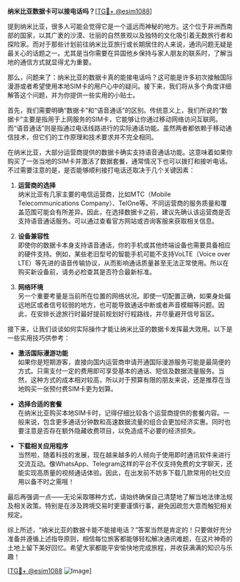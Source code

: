 **纳米比亚数据卡可以接电话吗？**[[TG💪+ @esim1088](https://t.me/s/esim1088)]

提到纳米比亚，很多人可能会觉得它是一个遥远而神秘的地方。这个位于非洲西南部的国家，以其广袤的沙漠、壮丽的自然景观以及独特的文化吸引着无数旅行者和探险家。而对于那些计划前往纳米比亚旅行或长期居住的人来说，通讯问题无疑是最关心的话题之一。尤其是当你需要在异国他乡保持与家人朋友的联系时，了解当地的通信方式就显得尤为重要。

那么，问题来了：纳米比亚的数据卡真的能接电话吗？这可能是许多初次接触国际漫游或者希望使用本地SIM卡的用户心中的疑问。接下来，我们将从多个角度详细解答这个问题，并为你提供一些实用的小贴士。

首先，我们需要明确“数据卡”和“语音通话”的区别。传统意义上，我们所说的“数据卡”主要是指用于上网服务的SIM卡，它能够让你通过移动网络访问互联网。而“语音通话”则是指通过电话线路进行的实际通话功能。虽然两者都依赖于移动通信技术，但它们的工作原理和技术要求并不完全相同。

在纳米比亚，大部分运营商提供的数据卡确实支持语音通话功能。这意味着如果你购买了一张当地的SIM卡并激活了数据套餐，通常情况下也可以拨打和接听电话。不过需要注意的是，是否能够顺利接打电话还取决于几个关键因素：

1. **运营商的选择**  
   纳米比亚有几家主要的电信运营商，比如MTC（Mobile Telecommunications Company）、TelOne等。不同运营商的服务质量和覆盖范围可能会有所差异。因此，在选择数据卡之前，建议先确认该运营商是否支持语音通话服务。可以通过查看官方网站或咨询客服来获取相关信息。

2. **设备兼容性**  
   即使你的数据卡本身支持语音通话，你的手机或其他终端设备也需要具备相应的硬件支持。例如，某些老旧型号的智能手机可能不支持VoLTE（Voice over LTE）等先进的语音传输协议，从而影响通话质量甚至无法正常使用。所以在购买新设备前，请务必检查其是否符合最新标准。

3. **网络环境**  
   另一个重要考量是当前所在位置的网络状况。即使一切配置正确，如果身处偏远地区或者信号较弱的地方，也可能导致通话中断或者声音模糊等问题。因此，在安排长途旅行时最好提前规划好行程路线，并尽量避开信号盲区。

接下来，让我们谈谈如何实际操作才能让纳米比亚的数据卡发挥最大效用。以下是一些实用技巧供参考：

- **激活国际漫游功能**  
   如果你是短期游客，直接向国内运营商申请开通国际漫游服务可能是最简便的方式。只需支付一定的费用即可享受基本的通话、短信及数据流量服务。当然，这种方式的成本相对较高，所以对于预算有限的朋友来说，还是推荐在当地购买一张预付费SIM卡更为划算。

- **选择合适的套餐**  
   在纳米比亚购买本地SIM卡时，记得仔细比较各个运营商提供的套餐内容。一般来说，包含更多通话分钟数和高速数据流量的组合会更加经济实惠。同时也要注意是否存在额外隐藏收费项目，以免造成不必要的经济损失。

- **下载相关应用程序**  
   当然啦，随着科技的发展，现在越来越多的人倾向于使用即时通讯软件来进行交流互动。像WhatsApp、Telegram这样的平台不仅支持免费的文字聊天，还能实现高质量的视频通话体验。因此，在出发前不妨多下载几款常用的社交应用以备不时之需哦！

最后再强调一点——无论采取哪种方式，请始终确保自己清楚地了解当地法律法规及相关政策。特别是在涉及跨境交易时更要谨慎行事，避免因疏忽大意而触犯相关规定。

综上所述，“纳米比亚的数据卡能不能接电话？”答案当然是肯定的！只要做好充分准备并遵循上述指导原则，相信每位旅客都能够轻松解决通讯难题，在这片神奇的土地上留下美好回忆。希望大家都能平安愉快地完成旅程，并收获满满的知识与乐趣！

[[TG💪+ @esim1088](https://t.me/s/esim1088) ![Image](https://i.postimg.cc/4NQfJmqS/Snipaste-2025-05-13-00-14-12.png)]